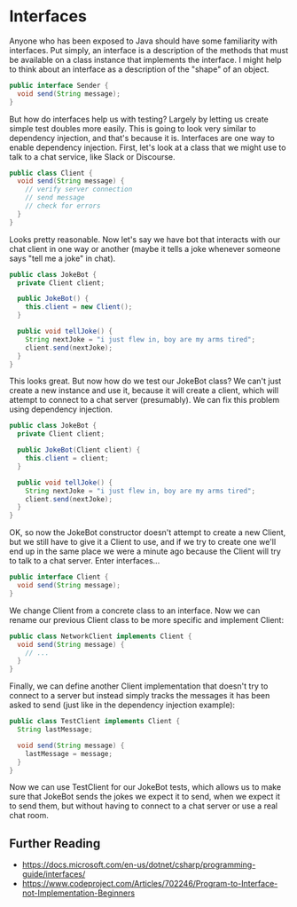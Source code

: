 # Interfaces

Anyone who has been exposed to Java should have some familiarity with
interfaces. Put simply, an interface is a description of the methods that must
be available on a class instance that implements the interface. I might help to
think about an interface as a description of the "shape" of an object.

```java
public interface Sender {
  void send(String message);
}
```

But how do interfaces help us with testing? Largely by letting us create simple
test doubles more easily. This is going to look very similar to dependency
injection, and that's because it is. Interfaces are one way to enable dependency
injection. First, let's look at a class that we might use to talk to a chat
service, like Slack or Discourse.

```java
public class Client {
  void send(String message) {
    // verify server connection
    // send message
    // check for errors
  }
}
```

Looks pretty reasonable. Now let's say we have bot that interacts with our chat
client in one way or another (maybe it tells a joke whenever someone says "tell
me a joke" in chat).

```java
public class JokeBot {
  private Client client;

  public JokeBot() {
    this.client = new Client();
  }

  public void tellJoke() {
    String nextJoke = "i just flew in, boy are my arms tired";
    client.send(nextJoke);
  }
}
```

This looks great. But now how do we test our JokeBot class? We can't just create
a new instance and use it, because it will create a client, which will attempt
to connect to a chat server (presumably). We can fix this problem using
dependency injection.

```java
public class JokeBot {
  private Client client;

  public JokeBot(Client client) {
    this.client = client;
  }

  public void tellJoke() {
    String nextJoke = "i just flew in, boy are my arms tired";
    client.send(nextJoke);
  }
}
```

OK, so now the JokeBot constructor doesn't attempt to create a new Client, but
we still have to give it a Client to use, and if we try to create one we'll end
up in the same place we were a minute ago because the Client will try to talk to
a chat server. Enter interfaces...

```java
public interface Client {
  void send(String message);
}
```

We change Client from a concrete class to an interface. Now we can rename our
previous Client class to be more specific and implement Client:

```java
public class NetworkClient implements Client {
  void send(String message) {
    // ...
  }
}
```

Finally, we can define another Client implementation that doesn't try to connect
to a server but instead simply tracks the messages it has been asked to send
(just like in the dependency injection example):

```java
public class TestClient implements Client {
  String lastMessage;

  void send(String message) {
    lastMessage = message;
  }
}
```

Now we can use TestClient for our JokeBot tests, which allows us to make sure
that JokeBot sends the jokes we expect it to send, when we expect it to send
them, but without having to connect to a chat server or use a real chat room.

## Further Reading

  * https://docs.microsoft.com/en-us/dotnet/csharp/programming-guide/interfaces/
  * https://www.codeproject.com/Articles/702246/Program-to-Interface-not-Implementation-Beginners

